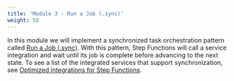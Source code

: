 ```yaml
---
title: 'Module 3 - Run a Job (.sync)'
weight: 50
---
```


In this module we will implement a synchronized task orchestration pattern called [Run a Job (.sync)](https://docs.aws.amazon.com/step-functions/latest/dg/connect-to-resource.html#connect-sync). With this pattern, Step Functions will call a service integration and wait until its job is complete before advancing to the next state. To see a list of the integrated services that support synchronization, see [Optimized integrations for Step Functions](https://docs.aws.amazon.com/step-functions/latest/dg/connect-supported-services.html).